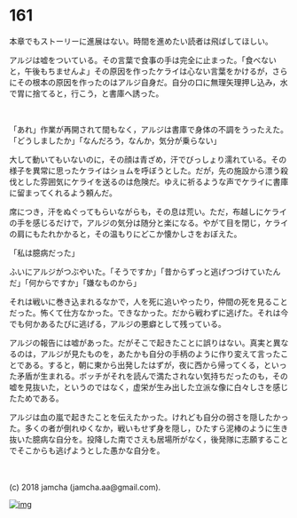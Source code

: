 # 161

本章でもストーリーに進展はない。時間を進めたい読者は飛ばしてほしい。  

アルジは嘘をついている。その言葉で食事の手は完全に止まった。「食べないと，午後もちませんよ」その原因を作ったケライは心ない言葉をかけるが，さらにその根本の原因を作ったのはアルジ自身だ。自分の口に無理矢理押し込み，水で胃に捨てると，行こう，と書庫へ誘った。  

<br>  

「あれ」作業が再開されて間もなく，アルジは書庫で身体の不調をうったえた。「どうしましたか」「なんだろう，なんか，気分が乗らない」  

大して動いてもいないのに，その顔は青ざめ，汗でびっしょり濡れている。その様子を異常に思ったケライはショムを呼ぼうとした。だが，先の施設から漂う殺伐とした雰囲気にケライを送るのは危険だ。ゆえに祈るような声でケライに書庫に留まってくれるよう頼んだ。  

席につき，汗をぬぐってもらいながらも，その息は荒い。ただ，布越しにケライの手を感じるだけで，アルジの気分は随分と楽になる。やがて目を閉じ，ケライの肩にもたれかかると，その温もりにどこか懐かしさをおぼえた。  

「私は臆病だった」  

ふいにアルジがつぶやいた。「そうですか」「昔からずっと逃げつづけていたんだ」「何からですか」「嫌なものから」  

それは戦いに巻き込まれるなかで，人を死に追いやったり，仲間の死を見ることだった。怖くて仕方なかった。できなかった。だから戦わずに逃げた。それは今でも何かあるたびに逃げる，アルジの悪癖として残っている。  

アルジの報告には嘘があった。だがそこで起きたことに誤りはない。真実と異なるのは，アルジが見たものを，あたかも自分の手柄のように作り変えて言ったことである。すると，朝に東から出発したはずが，夜に西から帰ってくる，といった矛盾が生まれる。ボッチがそれを読んで満たされない気持ちだったのも，その嘘を見抜いた，というのではなく，虚栄が生み出した立派な像に白々しさを感じたためである。  

アルジは血の嵐で起きたことを伝えたかった。けれども自分の弱さを隠したかった。多くの者が倒れゆくなか，戦いもせず身を隠し，ひたすら泥棒のように生き抜いた臆病な自分を。投降した南でさえも居場所がなく，後発隊に志願することでそこからも逃げようとした愚かな自分を。  

<br>  
<br>  
(c) 2018 jamcha (jamcha.aa@gmail.com).  

[![img](http://i.creativecommons.org/l/by-nc-sa/4.0/88x31.png)](http://creativecommons.org/licenses/by-nc-sa/4.0/deed)